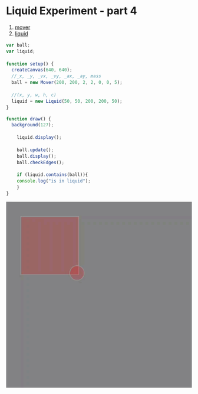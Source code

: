 # Liquid Experiment - part 4

1. [mover](mover/)
2. [liquid](liquid/)

```js
var ball;
var liquid;

function setup() {
  createCanvas(640, 640);
  //_x, _y, _vx, _vy, _ax, _ay, mass
  ball = new Mover(200, 200, 2, 2, 0, 0, 5);

  //(x, y, w, h, c)
  liquid = new Liquid(50, 50, 200, 200, 50);
}
```

```js
function draw() {
  background(127);

    liquid.display();

    ball.update();
    ball.display();
    ball.checkEdges();

    if (liquid.contains(ball)){
    console.log("is in liquid");
    }
}
```
<img src ="img/liquid.gif"/>
